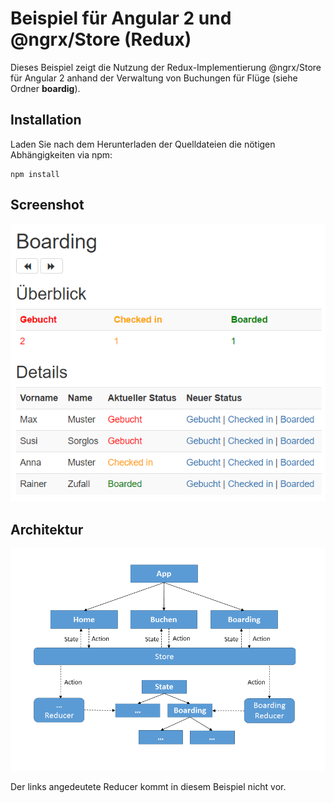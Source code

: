 # Beispiel für Angular 2 und @ngrx/Store (Redux)

Dieses Beispiel zeigt die Nutzung der Redux-Implementierung @ngrx/Store für Angular 2 anhand der Verwaltung von Buchungen für Flüge (siehe Ordner **boardig**).

## Installation

Laden Sie nach dem Herunterladen der Quelldateien die nötigen Abhängigkeiten via npm:

```
npm install
```

## Screenshot

![Screenshot](ngrx-sample.png)

## Architektur

![Architektur](ngrx.png)

Der links angedeutete Reducer kommt in diesem Beispiel nicht vor.